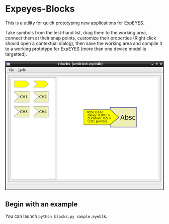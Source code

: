 # Expeyes-Blocks #

This is a utility for quick prototyping new applications
for ExpEYES.

Take symbols from the lest-hand list, drag them to the working area,
connect them at their snap points, customize their properties (Right
click should open a contextual dialog), then save the working area and
compile it to a working prototype for ExpEYES (more than one device
model is targetted).

![snapshot](images/snap1.png)

## Begin with an example ##

You can launch `python blocks.py sample.eyeblk`.
